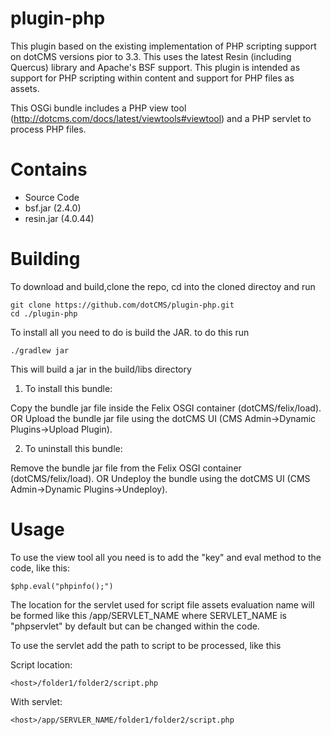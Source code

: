 plugin-php
==========
This plugin based on the existing implementation of PHP scripting support on dotCMS versions
pior to 3.3.  This uses the latest Resin (including Quercus) library and Apache's BSF support.
This plugin is intended as support for PHP scripting within content and support for PHP files
as assets.

This OSGi bundle includes a PHP view tool (http://dotcms.com/docs/latest/viewtools#viewtool) 
and a PHP servlet to process PHP files.

Contains
========
* Source Code
* bsf.jar (2.4.0)
* resin.jar (4.0.44)

Building
========
To download and build,clone the repo, cd into the cloned directoy and run
```
git clone https://github.com/dotCMS/plugin-php.git
cd ./plugin-php
```

To install all you need to do is build the JAR. to do this run
```
./gradlew jar
```

This will build a jar in the build/libs directory

1. To install this bundle:

Copy the bundle jar file inside the Felix OSGI container (dotCMS/felix/load).
        OR
Upload the bundle jar file using the dotCMS UI (CMS Admin->Dynamic Plugins->Upload Plugin).

2. To uninstall this bundle:

Remove the bundle jar file from the Felix OSGI container (dotCMS/felix/load).
        OR
Undeploy the bundle using the dotCMS UI (CMS Admin->Dynamic Plugins->Undeploy).

Usage
=====

To use the view tool all you need is to add the "key" and eval method to the code, like this:
```
$php.eval("phpinfo();")
```

The location for the servlet used for script file assets evaluation name will be formed like
this <host>/app/SERVLET_NAME where SERVLET_NAME is "phpservlet" by default but can be changed
within the code.

To use the servlet add the path to script to be processed, like this

Script location:
```
<host>/folder1/folder2/script.php
```
With servlet:
```
<host>/app/SERVLER_NAME/folder1/folder2/script.php
```